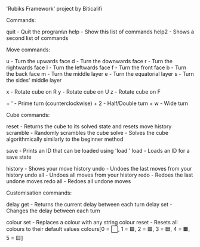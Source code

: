 'Rubiks Framework' project by Biticalifi

Commands: 

quit - Quit the program\n
help - Show this list of commands
help2 - Shows a second list of commands

Move commands:

u - Turn the upwards face
d - Turn the downwards face
r - Turn the rightwards face
l - Turn the leftwards face
f - Turn the front face
b - Turn the back face
m - Turn the middle layer
e - Turn the equatorial layer
s - Turn the sides' middle layer

x - Rotate cube on R
y - Rotate cube on U
z - Rotate cube on F

<move> + ' - Prime turn (counterclockwise)
<move> + 2 - Half/Double turn
<move> + w - Wide turn

Cube commands:

reset - Returns the cube to its solved state and resets move history
scramble - Randomly scrambles the cube
solve - Solves the cube algorithmically similarly to the beginner method

save - Prints an ID that can be loaded using 'load <ID>'
load <ID> - Loads an ID for a save state

history - Shows your move history
undo <value> - Undoes the last <value> moves from your history
undo all - Undoes all moves from your history
redo <value> - Redoes the last <value> undone moves
redo all - Redoes all undone moves

Customisation commands:

delay get - Returns the current delay between each turn
delay set <value> - Changes the delay between each turn

colour set <int> <new colour> - Replaces a colour with any string
colour reset - Resets all colours to their default values
colours[0 = ⬜, 1 = 🟩, 2 = 🟥, 3 = 🟦, 4 = 🟧, 5 = 🟨]
